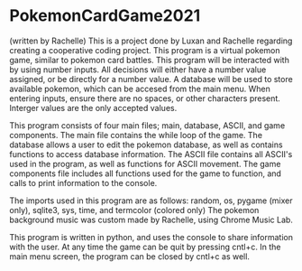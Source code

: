 # PokemonCardGame2021
(written by Rachelle)
This is a project done by Luxan and Rachelle regarding creating a cooperative coding project. This program is a virtual pokemon game, similar to pokemon card battles.
This program will be interacted with by using number inputs. All decisions will either have a number value assigned, or be directly for a number value. A database will be used to store available pokemon, which can be accesed from the main menu. When entering inputs, ensure there are no spaces, or other characters present. Interger values are the only accepted values.

This program consists of four main files; main, database, ASCII, and game components. The main file contains the while loop of the game. The database allows a user to edit the pokemon database, as well as contains functions to access database information. The ASCII file contains all ASCII's used in the program, as well as functions for ASCII movement. The game components file includes all functions used for the game to function, and calls to print information to the console.

The imports used in this program are as follows: random, os, pygame (mixer only), sqlite3, sys, time, and termcolor (colored only)
The pokemon background music was custom made by Rachelle, using Chrome Music Lab.

This program is written in python, and uses the console to share information with the user.
At any time the game can be quit by pressing cntl+c. In the main menu screen, the program can be closed by cntl+c as well.
